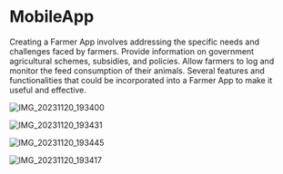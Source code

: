 # MobileApp

Creating a Farmer App involves addressing the specific needs and challenges faced
by farmers. Provide information on government agricultural schemes, subsidies, and
policies. Allow farmers to log and monitor the feed consumption of their animals.
Several features and functionalities that could be incorporated into a Farmer App to
make it useful and effective.

![IMG_20231120_193400](https://github.com/Rajesh9001/MobileAppV1/assets/49491898/d9483462-4940-49d7-aae1-cb4bd84c39dc)

![IMG_20231120_193431](https://github.com/Rajesh9001/MobileAppV1/assets/49491898/dead8726-c9fe-4c9e-bf8d-5d038ab404c8)

![IMG_20231120_193445](https://github.com/Rajesh9001/MobileAppV1/assets/49491898/f0acc04d-5597-4ae7-9599-1d1ea110fc15)

![IMG_20231120_193417](https://github.com/Rajesh9001/MobileAppV1/assets/49491898/b81c4a78-26fa-443b-871e-58c08b52ddb2)
